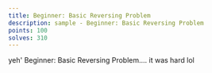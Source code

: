 ```yaml
---
title: Beginner: Basic Reversing Problem
description: sample - Beginner: Basic Reversing Problem
points: 100
solves: 310
---
```


yeh' Beginner: Basic Reversing Problem.... it was hard lol
